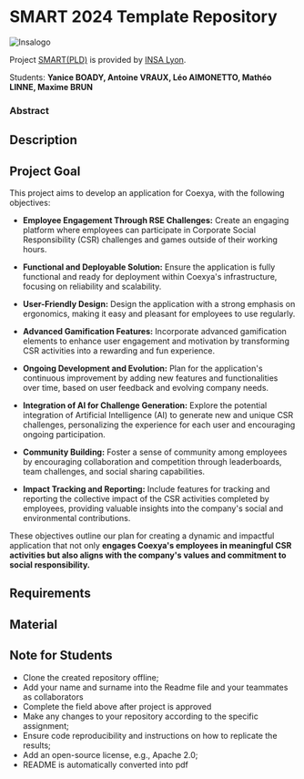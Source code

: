 # SMART 2024 Template Repository

![Insalogo](./images/logo-insa_0.png)

Project [SMART(PLD)](riccardotommasini.com/teaching/smart) is provided by [INSA Lyon](https://www.insa-lyon.fr/).

Students: **Yanice BOADY, Antoine VRAUX, Léo AIMONETTO, Mathéo LINNE, Maxime BRUN**

### Abstract

## Description 

## Project Goal
This project aims to develop an application for Coexya, with the following objectives:

- **Employee Engagement Through RSE Challenges:** Create an engaging platform where employees can participate in Corporate Social Responsibility (CSR) challenges and games outside of their working hours.

- **Functional and Deployable Solution:** Ensure the application is fully functional and ready for deployment within Coexya's infrastructure, focusing on reliability and scalability.

- **User-Friendly Design:** Design the application with a strong emphasis on ergonomics, making it easy and pleasant for employees to use regularly.

- **Advanced Gamification Features:** Incorporate advanced gamification elements to enhance user engagement and motivation by transforming CSR activities into a rewarding and fun experience.

- **Ongoing Development and Evolution:** Plan for the application's continuous improvement by adding new features and functionalities over time, based on user feedback and evolving company needs.

- **Integration of AI for Challenge Generation:** Explore the potential integration of Artificial Intelligence (AI) to generate new and unique CSR challenges, personalizing the experience for each user and encouraging ongoing participation.

- **Community Building:** Foster a sense of community among employees by encouraging collaboration and competition through leaderboards, team challenges, and social sharing capabilities.

- **Impact Tracking and Reporting:** Include features for tracking and reporting the collective impact of the CSR activities completed by employees, providing valuable insights into the company's social and environmental contributions.

These objectives outline our plan for creating a dynamic and impactful application that not only **engages Coexya's employees in meaningful CSR activities but also aligns with the company's values and commitment to social responsibility.**
## Requirements

## Material

## Note for Students

* Clone the created repository offline;
* Add your name and surname into the Readme file and your teammates as collaborators
* Complete the field above after project is approved
* Make any changes to your repository according to the specific assignment;
* Ensure code reproducibility and instructions on how to replicate the results;
* Add an open-source license, e.g., Apache 2.0;
* README is automatically converted into pdf

